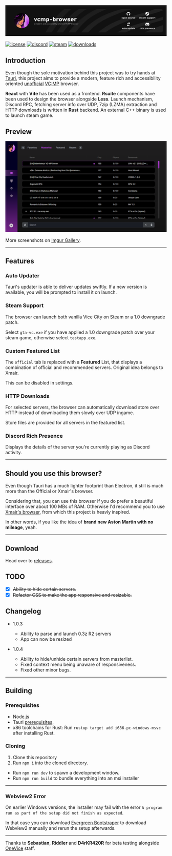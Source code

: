 <img src=".github/banner.png" alt="banner" />

[![license](https://img.shields.io/badge/license-GNU%20GPLv3-green)](https://github.com/vancityspiller/vcmp-browser/blob/master/LICENSE) [![discord](https://img.shields.io/discord/793510128362979369?color=5865F2&label=discord)](https://discord.gg/g8dK8DhYSg) <a href="#steam-support"><img src="https://img.shields.io/badge/steam-supported-blue?logo=steam" alt="steam" /></a> [![downloads](https://img.shields.io/github/downloads/vancityspiller/vcmp-browser/total?color=orange)](https://github.com/vancityspiller/vcmp-browser/releases)

## Introduction
Even though the sole motivation behind this project was to try hands at [Tauri](https://tauri.studio), this project aims to provide a modern, feature rich and accessibility oriented <u>unofficial</u> [VC:MP](https://vc-mp.org) browser. 

**React** with **Vite** has been used as a frontend. **Rsuite** components have been used to design the browser alongside **Less**. Launch mechanism, Discord RPC, fetching server info over UDP, 7zip (LZMA) extraction and HTTP downloads is written in **Rust** backend. An external C++ binary is used to launch steam game.

## Preview
<img src=".github/preview.png" alt="preview" />

More screenshots on [Imgur Gallery](https://imgur.com/gallery/GKaAMb8).

---

## Features

### Auto Updater
Tauri's updater is able to deliver updates swiftly. If a new version is available, you will be prompted to install it on launch.

### Steam Support
The browser can launch both vanilla Vice City on Steam or a 1.0 downgrade patch.

Select `gta-vc.exe` if you have applied a 1.0 downgrade patch over your steam game, otherwise select `testapp.exe`.

### Custom Featured List
The `official` tab is replaced with a **Featured** List, that displays a combination of official and recommended servers. Original idea belongs to Xmair.

This can be disabled in settings.

### HTTP Downloads
For selected servers, the browser can automatically download store over HTTP instead of downloading them slowly over UDP ingame.

Store files are provided for all servers in the featured list.

### Discord Rich Presence
Displays the details of the server you're currently playing as Discord activity.

---

## Should you use this browser?
Even though Tauri has a much lighter footprint than Electron, it still is much more than the Official or Xmair's browser. 

Considering that, you can use this browser if you do prefer a beautiful interface over about 100 MBs of RAM. Otherwise I'd recommend you to use [Xmair's browser](https://forum.vc-mp.org/?topic=8398), from which this project is heavly inspired.

In other words, if you like the idea of **brand new Aston Martin with no mileage**, yeah. 

---

## Download
Head over to [releases](https://github.com/vancityspiller/vcmp-browser/releases).

## TODO
- [x] ~~Ability to hide certain servers.~~
- [x] ~~Refactor CSS to make the app responsive and resizable.~~

## Changelog

- 1.0.3
    - Ability to parse and launch 0.3z R2 servers
    - App can now be resized

- 1.0.4 
    - Ability to hide/unhide certain servers from masterlist.
    - Fixed context menu being unaware of responsiveness.
    - Fixed other minor bugs.

---

## Building

### Prerequisites
- Node.js
- Tauri [prerequisites](https://tauri.studio/v1/guides/getting-started/prerequisites).
- x86 toolchains for Rust: Run `rustup target add i686-pc-windows-msvc` after installing Rust.

### Cloning
1. Clone this repository
2. Run `npm i` into the cloned directory.

- Run `npm run dev` to spawn a development window.
- Run `npm run build` to bundle everything into an msi installer

---

### Webview2 Error
On earlier Windows versions, the installer may fail with the error `A program run as part of the setup did not finish as expected`.

In that case you can download [Evergreen Bootstraper](https://developer.microsoft.com/en-us/microsoft-edge/webview2/#download-section) to download Webview2 manually and rerun the setup afterwards.

---

Thanks to **Sebastian**, **Riddler** and **D4rKR420R** for beta testing alongside [OneVice](https://forum.vcmp.net/) staff. 